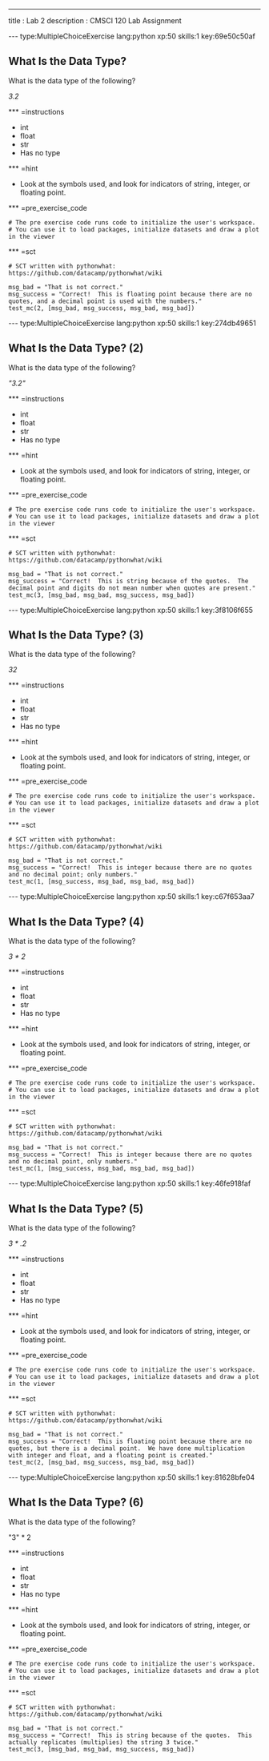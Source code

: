 ---
title       : Lab 2
description : CMSCI 120 Lab Assignment

--- type:MultipleChoiceExercise lang:python xp:50 skills:1 key:69e50c50af
## What Is the Data Type?

What is the data type of the following?

*3.2*


*** =instructions
- int
- float
- str
- Has no type

*** =hint
- Look at the symbols used, and look for indicators of string, integer, or floating point.

*** =pre_exercise_code
```{python}
# The pre exercise code runs code to initialize the user's workspace.
# You can use it to load packages, initialize datasets and draw a plot in the viewer

```


*** =sct
```{python}
# SCT written with pythonwhat: https://github.com/datacamp/pythonwhat/wiki

msg_bad = "That is not correct."
msg_success = "Correct!  This is floating point because there are no quotes, and a decimal point is used with the numbers."
test_mc(2, [msg_bad, msg_success, msg_bad, msg_bad])
```

--- type:MultipleChoiceExercise lang:python xp:50 skills:1 key:274db49651
## What Is the Data Type? (2)

What is the data type of the following?

*"3.2"*


*** =instructions
- int
- float
- str
- Has no type

*** =hint
- Look at the symbols used, and look for indicators of string, integer, or floating point.

*** =pre_exercise_code
```{python}
# The pre exercise code runs code to initialize the user's workspace.
# You can use it to load packages, initialize datasets and draw a plot in the viewer

```


*** =sct
```{python}
# SCT written with pythonwhat: https://github.com/datacamp/pythonwhat/wiki

msg_bad = "That is not correct."
msg_success = "Correct!  This is string because of the quotes.  The decimal point and digits do not mean number when quotes are present."
test_mc(3, [msg_bad, msg_bad, msg_success, msg_bad])
```

--- type:MultipleChoiceExercise lang:python xp:50 skills:1 key:3f8106f655
## What Is the Data Type? (3)

What is the data type of the following?

*32*


*** =instructions
- int
- float
- str
- Has no type

*** =hint
- Look at the symbols used, and look for indicators of string, integer, or floating point.

*** =pre_exercise_code
```{python}
# The pre exercise code runs code to initialize the user's workspace.
# You can use it to load packages, initialize datasets and draw a plot in the viewer

```


*** =sct
```{python}
# SCT written with pythonwhat: https://github.com/datacamp/pythonwhat/wiki

msg_bad = "That is not correct."
msg_success = "Correct!  This is integer because there are no quotes and no decimal point; only numbers."
test_mc(1, [msg_success, msg_bad, msg_bad, msg_bad])
```


--- type:MultipleChoiceExercise lang:python xp:50 skills:1 key:c67f653aa7
## What Is the Data Type? (4)

What is the data type of the following?

*3 \* 2*


*** =instructions
- int
- float
- str
- Has no type

*** =hint
- Look at the symbols used, and look for indicators of string, integer, or floating point.

*** =pre_exercise_code
```{python}
# The pre exercise code runs code to initialize the user's workspace.
# You can use it to load packages, initialize datasets and draw a plot in the viewer

```


*** =sct
```{python}
# SCT written with pythonwhat: https://github.com/datacamp/pythonwhat/wiki

msg_bad = "That is not correct."
msg_success = "Correct!  This is integer because there are no quotes and no decimal point, only numbers."
test_mc(1, [msg_success, msg_bad, msg_bad, msg_bad])
```


--- type:MultipleChoiceExercise lang:python xp:50 skills:1 key:46fe918faf
## What Is the Data Type? (5)

What is the data type of the following?

*3 \* .2*


*** =instructions
- int
- float
- str
- Has no type

*** =hint
- Look at the symbols used, and look for indicators of string, integer, or floating point.

*** =pre_exercise_code
```{python}
# The pre exercise code runs code to initialize the user's workspace.
# You can use it to load packages, initialize datasets and draw a plot in the viewer

```


*** =sct
```{python}
# SCT written with pythonwhat: https://github.com/datacamp/pythonwhat/wiki

msg_bad = "That is not correct."
msg_success = "Correct!  This is floating point because there are no quotes, but there is a decimal point.  We have done multiplication with integer and float, and a floating point is created."
test_mc(2, [msg_bad, msg_success, msg_bad, msg_bad])
```

--- type:MultipleChoiceExercise lang:python xp:50 skills:1 key:81628bfe04
## What Is the Data Type? (6)

What is the data type of the following?

"3" * 2


*** =instructions
- int
- float
- str
- Has no type

*** =hint
- Look at the symbols used, and look for indicators of string, integer, or floating point.

*** =pre_exercise_code
```{python}
# The pre exercise code runs code to initialize the user's workspace.
# You can use it to load packages, initialize datasets and draw a plot in the viewer

```


*** =sct
```{python}
# SCT written with pythonwhat: https://github.com/datacamp/pythonwhat/wiki

msg_bad = "That is not correct."
msg_success = "Correct!  This is string because of the quotes.  This actually replicates (multiplies) the string 3 twice."
test_mc(3, [msg_bad, msg_bad, msg_success, msg_bad])
```